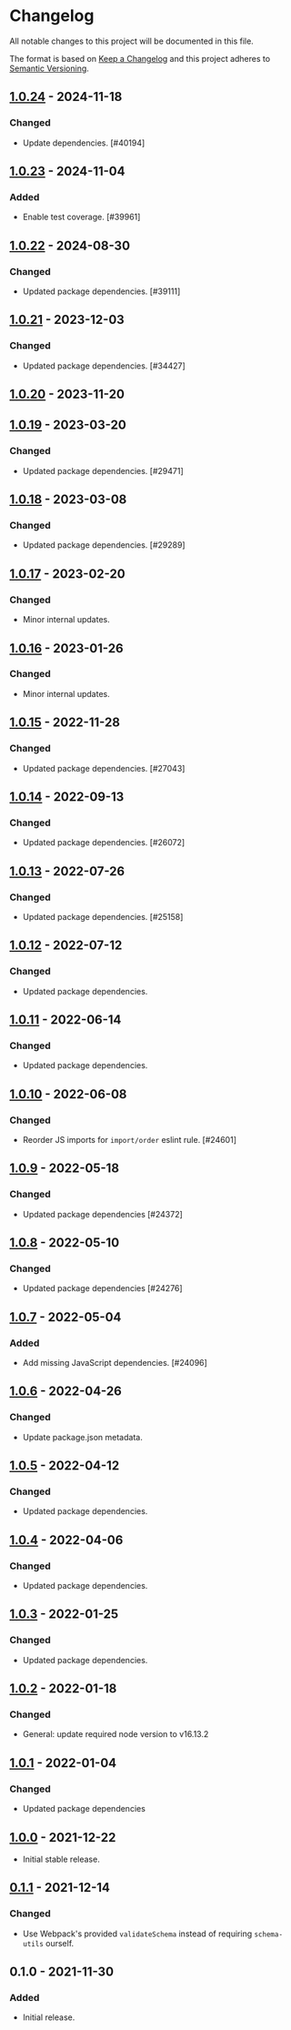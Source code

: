 # Changelog

All notable changes to this project will be documented in this file.

The format is based on [Keep a Changelog](https://keepachangelog.com/en/1.0.0/)
and this project adheres to [Semantic Versioning](https://semver.org/spec/v2.0.0.html).

## [1.0.24] - 2024-11-18
### Changed
- Update dependencies. [#40194]

## [1.0.23] - 2024-11-04
### Added
- Enable test coverage. [#39961]

## [1.0.22] - 2024-08-30
### Changed
- Updated package dependencies. [#39111]

## [1.0.21] - 2023-12-03
### Changed
- Updated package dependencies. [#34427]

## [1.0.20] - 2023-11-20

## [1.0.19] - 2023-03-20
### Changed
- Updated package dependencies. [#29471]

## [1.0.18] - 2023-03-08
### Changed
- Updated package dependencies. [#29289]

## [1.0.17] - 2023-02-20
### Changed
- Minor internal updates.

## [1.0.16] - 2023-01-26
### Changed
- Minor internal updates.

## [1.0.15] - 2022-11-28
### Changed
- Updated package dependencies. [#27043]

## [1.0.14] - 2022-09-13
### Changed
- Updated package dependencies. [#26072]

## [1.0.13] - 2022-07-26
### Changed
- Updated package dependencies. [#25158]

## [1.0.12] - 2022-07-12
### Changed
- Updated package dependencies.

## [1.0.11] - 2022-06-14
### Changed
- Updated package dependencies.

## [1.0.10] - 2022-06-08
### Changed
- Reorder JS imports for `import/order` eslint rule. [#24601]

## [1.0.9] - 2022-05-18
### Changed
- Updated package dependencies [#24372]

## [1.0.8] - 2022-05-10
### Changed
- Updated package dependencies [#24276]

## [1.0.7] - 2022-05-04
### Added
- Add missing JavaScript dependencies. [#24096]

## [1.0.6] - 2022-04-26
### Changed
- Update package.json metadata.

## [1.0.5] - 2022-04-12
### Changed
- Updated package dependencies.

## [1.0.4] - 2022-04-06
### Changed
- Updated package dependencies.

## [1.0.3] - 2022-01-25
### Changed
- Updated package dependencies.

## [1.0.2] - 2022-01-18
### Changed
- General: update required node version to v16.13.2

## [1.0.1] - 2022-01-04
### Changed
- Updated package dependencies

## [1.0.0] - 2021-12-22

- Initial stable release.

## [0.1.1] - 2021-12-14
### Changed
- Use Webpack's provided `validateSchema` instead of requiring `schema-utils` ourself.

## 0.1.0 - 2021-11-30
### Added
- Initial release.

[1.0.24]: https://github.com/Automattic/remove-asset-webpack-plugin/compare/v1.0.23...v1.0.24
[1.0.23]: https://github.com/Automattic/remove-asset-webpack-plugin/compare/v1.0.22...v1.0.23
[1.0.22]: https://github.com/Automattic/remove-asset-webpack-plugin/compare/v1.0.21...v1.0.22
[1.0.21]: https://github.com/Automattic/remove-asset-webpack-plugin/compare/v1.0.20...v1.0.21
[1.0.20]: https://github.com/Automattic/remove-asset-webpack-plugin/compare/v1.0.19...v1.0.20
[1.0.19]: https://github.com/Automattic/remove-asset-webpack-plugin/compare/v1.0.18...v1.0.19
[1.0.18]: https://github.com/Automattic/remove-asset-webpack-plugin/compare/v1.0.17...v1.0.18
[1.0.17]: https://github.com/Automattic/remove-asset-webpack-plugin/compare/v1.0.16...v1.0.17
[1.0.16]: https://github.com/Automattic/remove-asset-webpack-plugin/compare/v1.0.15...v1.0.16
[1.0.15]: https://github.com/Automattic/remove-asset-webpack-plugin/compare/v1.0.14...v1.0.15
[1.0.14]: https://github.com/Automattic/remove-asset-webpack-plugin/compare/v1.0.13...v1.0.14
[1.0.13]: https://github.com/Automattic/remove-asset-webpack-plugin/compare/v1.0.12...v1.0.13
[1.0.12]: https://github.com/Automattic/remove-asset-webpack-plugin/compare/v1.0.11...v1.0.12
[1.0.11]: https://github.com/Automattic/remove-asset-webpack-plugin/compare/v1.0.10...v1.0.11
[1.0.10]: https://github.com/Automattic/remove-asset-webpack-plugin/compare/v1.0.9...v1.0.10
[1.0.9]: https://github.com/Automattic/remove-asset-webpack-plugin/compare/v1.0.8...v1.0.9
[1.0.8]: https://github.com/Automattic/remove-asset-webpack-plugin/compare/v1.0.7...v1.0.8
[1.0.7]: https://github.com/Automattic/remove-asset-webpack-plugin/compare/v1.0.6...v1.0.7
[1.0.6]: https://github.com/Automattic/remove-asset-webpack-plugin/compare/v1.0.5...v1.0.6
[1.0.5]: https://github.com/Automattic/remove-asset-webpack-plugin/compare/v1.0.4...v1.0.5
[1.0.4]: https://github.com/Automattic/remove-asset-webpack-plugin/compare/v1.0.3...v1.0.4
[1.0.3]: https://github.com/Automattic/remove-asset-webpack-plugin/compare/v1.0.2...v1.0.3
[1.0.2]: https://github.com/Automattic/remove-asset-webpack-plugin/compare/v1.0.1...v1.0.2
[1.0.1]: https://github.com/Automattic/remove-asset-webpack-plugin/compare/v1.0.0...v1.0.1
[1.0.0]: https://github.com/Automattic/remove-asset-webpack-plugin/compare/v0.1.1...v1.0.0
[0.1.1]: https://github.com/Automattic/remove-asset-webpack-plugin/compare/v0.1.0...v0.1.1
